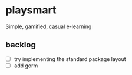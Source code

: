 # playsmart
Simple, gamified, casual e-learning

## backlog

- [ ] try implementing the standard package layout
- [ ] add gorm
